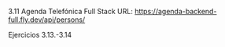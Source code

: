 3.11 Agenda Telefónica Full Stack
URL: https://agenda-backend-full.fly.dev/api/persons/

Ejercicios 3.13.-3.14
